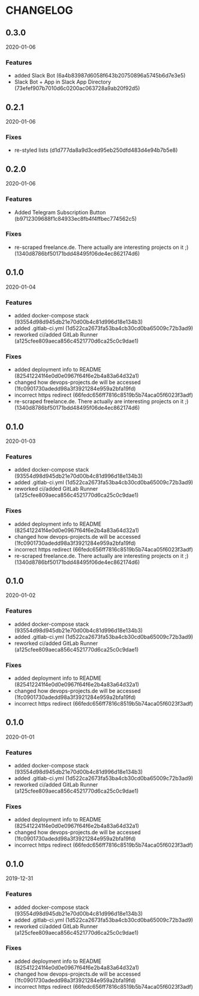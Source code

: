 # CHANGELOG

<!--- next entry here -->

## 0.3.0
2020-01-06

### Features

- added Slack Bot (6a4b83987d6058f643b20750896a5745b6d7e3e5)
- Slack Bot + App in Slack App Directory (73efef907b7010d6c0200ac063728a9ab20f92d5)

## 0.2.1
2020-01-06

### Fixes

- re-styled lists (d1d777da8a9d3ced95eb250dfd483d4e94b7b5e8)

## 0.2.0
2020-01-06

### Features

- Added Telegram Subscription Button (b9712309688f1c84933ec8fb4f4ffbec774562c5)

### Fixes

- re-scraped freelance.de. There actually are interesting projects on it ;) (1340d8786bf50171bdd48495f06de4ec862174d6)

## 0.1.0
2020-01-04

### Features

- added docker-compose stack (93554d98d945db21e70d00b4c81d996d18e134b3)
- added .gitlab-ci.yml (1d522ca2673fa53ba4cb30cd0ba65009c72b3ad9)
- reworked ci/added GitLab Runner (a125cfee809aeca856c4521770d6ca25c0c9dae1)

### Fixes

- added deployment info to README (825412241f4e0d0e0967f64f6e2b4a83a64d32a1)
- changed how devops-projects.de will be accessed (1fc0901730adedd98a3f3921284e959a2bfa19fd)
- incorrect https redirect (66fedc656ff7816c8519b5b74aca05f6023f3adf)
- re-scraped freelance.de. There actually are interesting projects on it ;) (1340d8786bf50171bdd48495f06de4ec862174d6)

## 0.1.0
2020-01-03

### Features

- added docker-compose stack (93554d98d945db21e70d00b4c81d996d18e134b3)
- added .gitlab-ci.yml (1d522ca2673fa53ba4cb30cd0ba65009c72b3ad9)
- reworked ci/added GitLab Runner (a125cfee809aeca856c4521770d6ca25c0c9dae1)

### Fixes

- added deployment info to README (825412241f4e0d0e0967f64f6e2b4a83a64d32a1)
- changed how devops-projects.de will be accessed (1fc0901730adedd98a3f3921284e959a2bfa19fd)
- incorrect https redirect (66fedc656ff7816c8519b5b74aca05f6023f3adf)
- re-scraped freelance.de. There actually are interesting projects on it ;) (1340d8786bf50171bdd48495f06de4ec862174d6)

## 0.1.0
2020-01-02

### Features

- added docker-compose stack (93554d98d945db21e70d00b4c81d996d18e134b3)
- added .gitlab-ci.yml (1d522ca2673fa53ba4cb30cd0ba65009c72b3ad9)
- reworked ci/added GitLab Runner (a125cfee809aeca856c4521770d6ca25c0c9dae1)

### Fixes

- added deployment info to README (825412241f4e0d0e0967f64f6e2b4a83a64d32a1)
- changed how devops-projects.de will be accessed (1fc0901730adedd98a3f3921284e959a2bfa19fd)
- incorrect https redirect (66fedc656ff7816c8519b5b74aca05f6023f3adf)

## 0.1.0
2020-01-01

### Features

- added docker-compose stack (93554d98d945db21e70d00b4c81d996d18e134b3)
- added .gitlab-ci.yml (1d522ca2673fa53ba4cb30cd0ba65009c72b3ad9)
- reworked ci/added GitLab Runner (a125cfee809aeca856c4521770d6ca25c0c9dae1)

### Fixes

- added deployment info to README (825412241f4e0d0e0967f64f6e2b4a83a64d32a1)
- changed how devops-projects.de will be accessed (1fc0901730adedd98a3f3921284e959a2bfa19fd)
- incorrect https redirect (66fedc656ff7816c8519b5b74aca05f6023f3adf)

## 0.1.0
2019-12-31

### Features

- added docker-compose stack (93554d98d945db21e70d00b4c81d996d18e134b3)
- added .gitlab-ci.yml (1d522ca2673fa53ba4cb30cd0ba65009c72b3ad9)
- reworked ci/added GitLab Runner (a125cfee809aeca856c4521770d6ca25c0c9dae1)

### Fixes

- added deployment info to README (825412241f4e0d0e0967f64f6e2b4a83a64d32a1)
- changed how devops-projects.de will be accessed (1fc0901730adedd98a3f3921284e959a2bfa19fd)
- incorrect https redirect (66fedc656ff7816c8519b5b74aca05f6023f3adf)